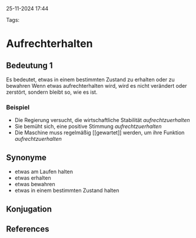 
25-11-2024 17:44


Tags:

# Aufrechterhalten


## Bedeutung 1

Es bedeutet, etwas in einem bestimmten Zustand zu erhalten oder zu bewahren
Wenn etwas aufrechterhalten wird, wird es nicht verändert oder zerstört, sondern bleibt so, wie es ist.

### Beispiel

- Die Regierung versucht, die wirtschaftliche Stabilität *aufrechtzuerhalten*
- Sie bemüht sich, eine positive Stimmung *aufrechtzuerhalten*
- Die Maschine muss regelmäßig [[gewartet]] werden, um ihre Funktion *aufrechtzuerhalten*

## Synonyme

- etwas am Laufen halten
- etwas erhalten
- etwas bewahren
- etwas in einem bestimmten Zustand halten

## Konjugation


## References
